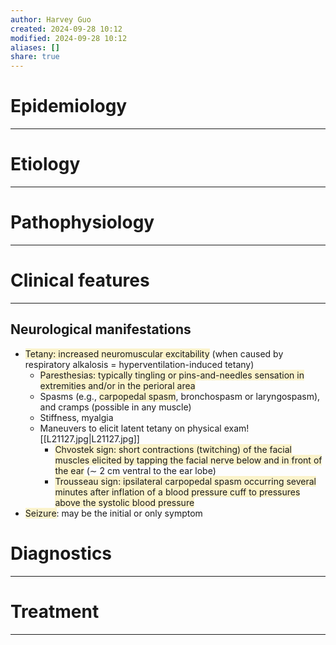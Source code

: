 ```yaml
---
author: Harvey Guo
created: 2024-09-28 10:12
modified: 2024-09-28 10:12
aliases: []
share: true
---
```

# Epidemiology
---


# Etiology
---


# Pathophysiology
---


# Clinical features
---
## Neurological manifestations
- <span style="background:rgba(240, 200, 0, 0.2)">Tetany: increased neuromuscular excitability</span> (when caused by respiratory alkalosis = hyperventilation-induced tetany)
	- <span style="background:rgba(240, 200, 0, 0.2)">Paresthesias: typically tingling or pins-and-needles sensation in extremities and/or in the perioral area</span>
	- Spasms (e.g., <span style="background:rgba(240, 200, 0, 0.2)">carpopedal spasm</span>, bronchospasm or laryngospasm), and cramps (possible in any muscle)
	- Stiffness, myalgia
	- Maneuvers to elicit latent tetany on physical exam![[L21127.jpg|L21127.jpg]]
		- <span style="background:rgba(240, 200, 0, 0.2)">Chvostek sign: short contractions (twitching) of the facial muscles elicited by tapping the facial nerve below and in front of the ear</span> (∼ 2 cm ventral to the ear lobe) 
		- <span style="background:rgba(240, 200, 0, 0.2)">Trousseau sign: ipsilateral carpopedal spasm occurring several minutes after inflation of a blood pressure cuff to pressures above the systolic blood pressure </span>
- <span style="background:rgba(240, 200, 0, 0.2)">Seizure</span>: may be the initial or only symptom 

# Diagnostics
---


# Treatment
---

